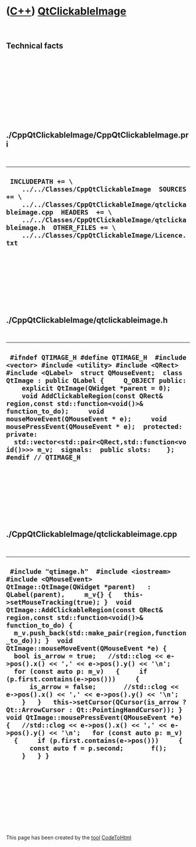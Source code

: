 



 

 

 

 

 

([C++](Cpp.htm)) [QtClickableImage](CppQtClickableImage.htm)
============================================================

 

Technical facts
---------------

 

 

 

 

 

 

./CppQtClickableImage/CppQtClickableImage.pri
---------------------------------------------

 

  --------------------------------------------------------------------------------------------------------------------------------------------------------------------------------------------------------------------------------------------------------------------------------
  ` INCLUDEPATH += \     ../../Classes/CppQtClickableImage  SOURCES += \     ../../Classes/CppQtClickableImage/qtclickableimage.cpp  HEADERS  += \     ../../Classes/CppQtClickableImage/qtclickableimage.h  OTHER_FILES += \     ../../Classes/CppQtClickableImage/Licence.txt`
  --------------------------------------------------------------------------------------------------------------------------------------------------------------------------------------------------------------------------------------------------------------------------------

 

 

 

 

 

./CppQtClickableImage/qtclickableimage.h
----------------------------------------

 

  ---------------------------------------------------------------------------------------------------------------------------------------------------------------------------------------------------------------------------------------------------------------------------------------------------------------------------------------------------------------------------------------------------------------------------------------------------------------------------------------------------------------------------------------------------------------
  ` #ifndef QTIMAGE_H #define QTIMAGE_H  #include <vector> #include <utility> #include <QRect> #include <QLabel>  struct QMouseEvent;  class QtImage : public QLabel {     Q_OBJECT public:     explicit QtImage(QWidget *parent = 0);     void AddClickableRegion(const QRect& region,const std::function<void()>& function_to_do);     void mouseMoveEvent(QMouseEvent * e);     void mousePressEvent(QMouseEvent * e);  protected:  private:   std::vector<std::pair<QRect,std::function<void()>>> m_v;  signals:  public slots:    };  #endif // QTIMAGE_H`
  ---------------------------------------------------------------------------------------------------------------------------------------------------------------------------------------------------------------------------------------------------------------------------------------------------------------------------------------------------------------------------------------------------------------------------------------------------------------------------------------------------------------------------------------------------------------

 

 

 

 

 

./CppQtClickableImage/qtclickableimage.cpp
------------------------------------------

 

  -------------------------------------------------------------------------------------------------------------------------------------------------------------------------------------------------------------------------------------------------------------------------------------------------------------------------------------------------------------------------------------------------------------------------------------------------------------------------------------------------------------------------------------------------------------------------------------------------------------------------------------------------------------------------------------------------------------------------------------------------------------------------------------------------------------------------------------------------------------------------------------------------------------------------------------------------------------------------------------------
  ` #include "qtimage.h"  #include <iostream> #include <QMouseEvent>  QtImage::QtImage(QWidget *parent)   : QLabel(parent),     m_v{} {   this->setMouseTracking(true); }  void QtImage::AddClickableRegion(const QRect& region,const std::function<void()>& function_to_do) {   m_v.push_back(std::make_pair(region,function_to_do)); }  void QtImage::mouseMoveEvent(QMouseEvent *e) {   bool is_arrow = true;   //std::clog << e->pos().x() << ',' << e->pos().y() << '\n';   for (const auto p: m_v)   {     if (p.first.contains(e->pos()))     {       is_arrow = false;       //std::clog << e->pos().x() << ',' << e->pos().y() << '\n';     }   }   this->setCursor(QCursor(is_arrow ? Qt::ArrowCursor : Qt::PointingHandCursor)); }  void QtImage::mousePressEvent(QMouseEvent *e) {   //std::clog << e->pos().x() << ',' << e->pos().y() << '\n';   for (const auto p: m_v)   {     if (p.first.contains(e->pos()))     {       const auto f = p.second;       f();     }   } }`
  -------------------------------------------------------------------------------------------------------------------------------------------------------------------------------------------------------------------------------------------------------------------------------------------------------------------------------------------------------------------------------------------------------------------------------------------------------------------------------------------------------------------------------------------------------------------------------------------------------------------------------------------------------------------------------------------------------------------------------------------------------------------------------------------------------------------------------------------------------------------------------------------------------------------------------------------------------------------------------------------

 

 

 

 

 





 




This page has been created by the [tool](Tools.htm)
[CodeToHtml](ToolCodeToHtml.htm)

